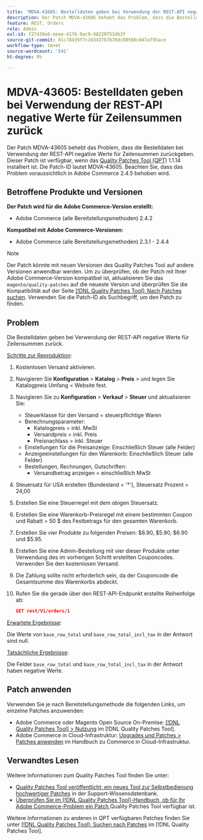 ```yaml
---
title: 'MDVA-43605: Bestelldaten geben bei Verwendung der REST-API negative Werte für Zeilensummen zurück'
description: Der Patch MDVA-43605 behebt das Problem, dass die Bestelldaten bei Verwendung der REST-API negative Werte für Zeilensummen zurückgeben. Dieser Patch ist verfügbar, wenn das [Quality Patches Tool (QPT)](https://experienceleague.adobe.com/en/docs/commerce-knowledge-base/kb/announcements/commerce-announcements/magento-quality-patches-released-new-tool-to-self-serve-quality-patches) 1.1.14 installiert ist. Die Patch-ID lautet MDVA-43605. Beachten Sie, dass das Problem voraussichtlich in Adobe Commerce 2.4.5 behoben wird.
feature: REST, Orders
role: Admin
exl-id: f27439a6-eeee-4176-9ac9-98220752db3f
source-git-commit: 81c78439f7c243437b7b76dc80560c847af95ace
workflow-type: tm+mt
source-wordcount: '541'
ht-degree: 0%

---
```


# MDVA-43605: Bestelldaten geben bei Verwendung der REST-API negative Werte für Zeilensummen zurück

Der Patch MDVA-43605 behebt das Problem, dass die Bestelldaten bei Verwendung der REST-API negative Werte für Zeilensummen zurückgeben. Dieser Patch ist verfügbar, wenn das [Quality Patches Tool (QPT)](https://experienceleague.adobe.com/en/docs/commerce-knowledge-base/kb/announcements/commerce-announcements/magento-quality-patches-released-new-tool-to-self-serve-quality-patches) 1.1.14 installiert ist. Die Patch-ID lautet MDVA-43605. Beachten Sie, dass das Problem voraussichtlich in Adobe Commerce 2.4.5 behoben wird.

## Betroffene Produkte und Versionen

**Der Patch wird für die Adobe Commerce-Version erstellt:**

* Adobe Commerce (alle Bereitstellungsmethoden) 2.4.2

**Kompatibel mit Adobe Commerce-Versionen:**

* Adobe Commerce (alle Bereitstellungsmethoden) 2.3.1 - 2.4.4

>[!NOTE]
>
>Der Patch könnte mit neuen Versionen des Quality Patches Tool auf andere Versionen anwendbar werden. Um zu überprüfen, ob der Patch mit Ihrer Adobe Commerce-Version kompatibel ist, aktualisieren Sie das `magento/quality-patches` auf die neueste Version und überprüfen Sie die Kompatibilität auf der Seite [[!DNL Quality Patches Tool]: Nach Patches suchen](https://experienceleague.adobe.com/en/docs/commerce-knowledge-base/kb/announcements/commerce-announcements/magento-quality-patches-released-new-tool-to-self-serve-quality-patches). Verwenden Sie die Patch-ID als Suchbegriff, um den Patch zu finden.

## Problem

Die Bestelldaten geben bei Verwendung der REST-API negative Werte für Zeilensummen zurück.

<u>Schritte zur Reproduktion</u>:

1. Kostenlosen Versand aktivieren.
1. Navigieren Sie **Konfiguration** > **Katalog** > **Preis** > und legen Sie Katalogpreis Umfang = Website fest.
1. Navigieren Sie zu **Konfiguration** > **Verkauf** > **Steuer** und aktualisieren Sie:
   * Steuerklasse für den Versand = steuerpflichtige Waren
   * Berechnungsparameter:
      * Katalogpreis = inkl. MwSt
      * Versandpreis = inkl. Preis
      * Preisnachlass = inkl. Steuer
   * Einstellungen für die Preisanzeige: Einschließlich Steuer (alle Felder)
   * Anzeigeeinstellungen für den Warenkorb: Einschließlich Steuer (alle Felder)
   * Bestellungen, Rechnungen, Gutschriften:
      * Versandbetrag anzeigen = einschließlich MwSt
1. Steuersatz für USA erstellen (Bundesland = &#39;*&#39;), Steuersatz Prozent = 24,00
1. Erstellen Sie eine Steuerregel mit dem obigen Steuersatz.
1. Erstellen Sie eine Warenkorb-Preisregel mit einem bestimmten Coupon und Rabatt = 50 $ des Festbetrags für den gesamten Warenkorb.
1. Erstellen Sie vier Produkte zu folgenden Preisen: $8.90, $5.90, $6.90 und $5.95.
1. Erstellen Sie eine Admin-Bestellung mit vier dieser Produkte unter Verwendung des im vorherigen Schritt erstellten Couponcodes. Verwenden Sie den kostenlosen Versand.
1. Die Zahlung sollte nicht erforderlich sein, da der Couponcode die Gesamtsumme des Warenkorbs abdeckt.
1. Rufen Sie die gerade über den REST-API-Endpunkt erstellte Reihenfolge ab:

   ```json
   GET rest/V1/orders/1
   ```

<u>Erwartete Ergebnisse</u>:

Die Werte von `base_row_total` und `base_row_total_incl_tax` in der Antwort sind null.

<u>Tatsächliche Ergebnisse</u>:

Die Felder `base_row_total` und `base_row_total_incl_tax` in der Antwort haben negative Werte.

## Patch anwenden

Verwenden Sie je nach Bereitstellungsmethode die folgenden Links, um einzelne Patches anzuwenden:

* Adobe Commerce oder Magento Open Source On-Premise: [[!DNL Quality Patches Tool] > Nutzung](/help/tools/quality-patches-tool/usage.md) im [!DNL Quality Patches Tool].
* Adobe Commerce in Cloud-Infrastruktur: [Upgrades und Patches > Patches anwenden](https://experienceleague.adobe.com/docs/commerce-cloud-service/user-guide/develop/upgrade/apply-patches.html) im Handbuch zu Commerce in Cloud-Infrastruktur.

## Verwandtes Lesen

Weitere Informationen zum Quality Patches Tool finden Sie unter:

* [Quality Patches Tool veröffentlicht: ein neues Tool zur Selbstbedienung hochwertiger Patches](https://experienceleague.adobe.com/en/docs/commerce-knowledge-base/kb/announcements/commerce-announcements/magento-quality-patches-released-new-tool-to-self-serve-quality-patches) in der Support-Wissensdatenbank.
* [Überprüfen Sie im [!DNL Quality Patches Tool]-Handbuch, ob für Ihr Adobe Commerce-Problem ein Patch ](/help/tools/quality-patches-tool/patches-available-in-qpt/check-patch-for-magento-issue-with-magento-quality-patches.md) Quality Patches Tool verfügbar ist.

Weitere Informationen zu anderen in QPT verfügbaren Patches finden Sie unter [[!DNL Quality Patches Tool]: Suchen nach Patches](https://experienceleague.adobe.com/tools/commerce-quality-patches/index.html) im [!DNL Quality Patches Tool].
